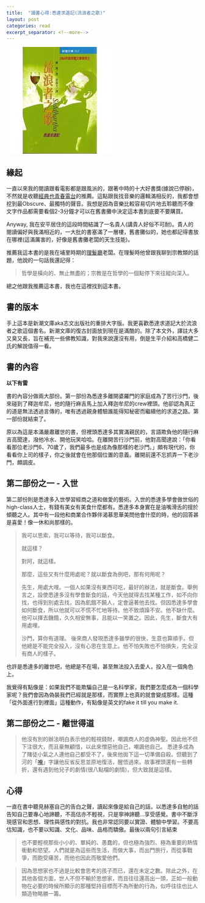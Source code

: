 ```yaml
---
title:  "讀書心得:悉達求道記(流浪者之歌)"
layout: post
categories: read
excerpt_separator: <!--more-->
---
```

![悉達求道記](/assets/images/siddhartha.jpg)

## 緣起
一直以來我的閱讀跟看電影都是跟風派的，跟著中時的十大好書獎(據說已停辦)，不然就是<!--more-->收聽[經典也青春電台](https://podcast.readmoo.com/)的推薦。這點跟我找音樂的邏輯滿相反的，我都會想挖到最Obscure、最獨特的聲音。我想是因為音樂比較容易切片地去聆聽而不像文字作品都需要看個2-3分鐘才可以在舊書攤中決定這本書到底要不要購買。

Anyway, 我在安平居住的這段時間結識了一名貴人(講貴人好俗不可耐)。貴人的閱讀偏好與我滿相近的，一大批的書塞滿了一層樓，舊書攤似的，她也都記得書放在哪裡(這滿厲害的，好像是舊書攤老闆的天生技能)。

推薦我這本書的是我在埔里時期的[理髮廳](https://www.facebook.com/%E5%8D%A1%E6%9C%B5%E8%A8%AD%E8%A8%88-Cut-Hair-Design-497260620355965)老闆。在理髮時他曾跟我聊到宗教類的話題，他說的一句話我還記得：
>哲學是橫向的、無止無盡的；宗教是在哲學的一個點停下來往縱向深入。

總之他跟我推薦這本書，我也在這裡找到這本書。

## 書的版本
手上這本是新潮文庫aka志文出版社的重排大字版。我更喜歡悉達求道記大於流浪者之歌這個書名。新潮文庫的復古封面放到現在是滿酷的。除了本文外，譯註大多又臭又長，旨在補充一些佛教知識，對我來說還沒有用，倒是生平介紹和高橋健二氏的解說值得一看。

## 書的內容
**以下有雷**

書的內容分做兩大部份。第一部份為悉達多離開婆羅門的家庭成為了苦行沙門，後來碰到了釋迦牟尼，他的隨行麻吉馬上加入釋迦牟尼的crew裡頭。他卻認為真正的道是無法透過言傳的，唯有透過親身體驗誰能得知秘密而繼續他的求道之路。第一部份就結束了。

原以為這是本滿嚴肅離世的書，但裡頭悉達多其實滿親民的，言語欺負他的隨行麻吉高聞達，潑他冷水、開他玩笑哈哈。在離開苦行沙門前，他對高聞達說：「你看看那位老沙門6、70歲了，我們最多也是成為像那樣的老沙門。」頗有現代的，你看看你上司的樣子，你之後就會在他那個位置的意義。離開前還不忘抓弄一下老沙門，頗調皮。

## 第二部份之一 - 入世
第二部份則是悉達多入世學習經商之道和做愛的藝術。入世的悉達多學會做世俗的high-class人士，有錢有美女有美食什麼都有。悉達多本身實在是油嘴滑舌的擅於傾聽之人。其中有一段他和商業合作夥伴渴慕思華美問他會什麼的時，他的回答甚是喜愛！像一休和尚那樣的。
>我可以思索，我可以等待，我可以斷食。
>
>就這樣？
>
>對阿，就這樣。
>
>那麼，這些又有什麼用處呢？就以斷食為例吧，那有何用呢？
>
>先生，用處大哩。一個人如果沒有東西可吃，最好的辦法，就是斷食。舉例言之，設使悉達多沒有學會斷食的話，今天他就得去找某種工作，如不向你找，也得到別處去找，因為飢餓不饒人，定會逼著他去找。但因悉達多學會如何斷食，所以他就可以不慌不忙地等待。他不致煩躁不安。他不缺什麼。他可以揮去饑餓，久久相安無事，且能以一笑置之。因此，先生，斷食大有用處哩。
>
> 沙門，算你有道理。
後來商人發現悉達多雖學的很快，生意也算順手。但他總是不能完全投入，沒有心思在生意上。他不怕失敗也不怕損失，完全沒有商人的樣子。

也許是悉達多的離世吧，他總是不在場，甚至無法投入去愛人，投入在一個角色上。

我覺得有點像是：如果我們不能欺騙自己是一名科學家，我們要怎麼成為一個科學家呢？我們會因為偽裝我們已經就是那樣，而實際上也真的就會變成那樣。這種「從外面進行到裡面」這種動作，有點像是英文的fake it till you make it.

## 第二部份之二 - 離世得道
>他沒有別的辦法明白表示他的輕視錢財，嘲諷商人的虛偽神聖。因此他不但下注很大，而且豪無顧惜，以此來憎惡他自己，嘲諷他自己。
悉達多成為了賭徒小氣之人連他自己都受不了，後來他拋下這一切準備自殺。但聽到了河的「[唵](https://www.wikiwand.com/zh-tw/%E5%94%B5)」字讓他反省反思並原地復活，醒悟過來。故事裡頭還有一些轉折，還有遇到他兒子的劇情(很八點檔的劇情)，但大致就是這樣。

## 心得
一直在書中聽見赫塞自己的告白之聲，讀起來像是給自己的話，以悉達多自勉的話告知自己要專心地諦聽，不高估亦不輕視，只是寧神諦聽...享受感覺。書中不斷浮現感官和思想、理性與感性的對抗。我也非常認同要以實證、體驗中學習。不要高估知識，也不要以知識、文化、品味、品格而驕傲。最後以兩句引言結束

>也不要輕視那些小小的、單純的、愚蠢的，但也極為強烈、極為重要的熱情衝動和慾望。人們就是為這些而生活，而做大事，而出門旅行，而從事戰爭，而飽受痛苦，而他也因此而敬愛他們。

>因為思想家也不過是比較會思考的孩子而已，還在未定之數。除此之外，在其他各個方面，世人不但不輸於思想家，而且往往還高出一頭，正如一般動物在必要的時候所顯示的那種堅持目標而不為所動的行為，似呼往往也比人類造物略勝一籌。